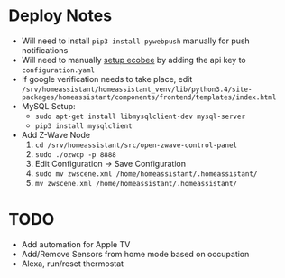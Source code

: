 # Deploy Notes

* Will need to install `pip3 install pywebpush` manually for push notifications
* Will need to manually [setup ecobee](https://home-assistant.io/components/ecobee/) by adding the api key to `configuration.yaml`
* If google verification needs to take place, edit `/srv/homeassistant/homeassistant_venv/lib/python3.4/site-packages/homeassistant/components/frontend/templates/index.html`
* MySQL Setup:
  * `sudo apt-get install libmysqlclient-dev mysql-server`
  * `pip3 install mysqlclient`
* Add Z-Wave Node
  1. `cd /srv/homeassistant/src/open-zwave-control-panel`
  2. `sudo ./ozwcp -p 8888`
  3. Edit Configuration -> Save Configuration
  4. `sudo mv zwscene.xml /home/homeassistant/.homeassistant/`
  5. `mv zwscene.xml /home/homeassistant/.homeassistant/`

# TODO

* Add automation for Apple TV
* Add/Remove Sensors from home mode based on occupation
* Alexa, run/reset thermostat
